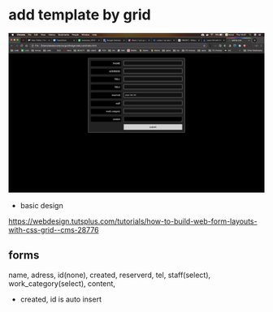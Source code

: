 # add template by grid

![alt](img/view.png)

* basic design

https://webdesign.tutsplus.com/tutorials/how-to-build-web-form-layouts-with-css-grid--cms-28776
## forms
name, adress, id(none), 
created, reserverd, tel, staff(select),
work_category(select), content,



* created, id is auto insert
